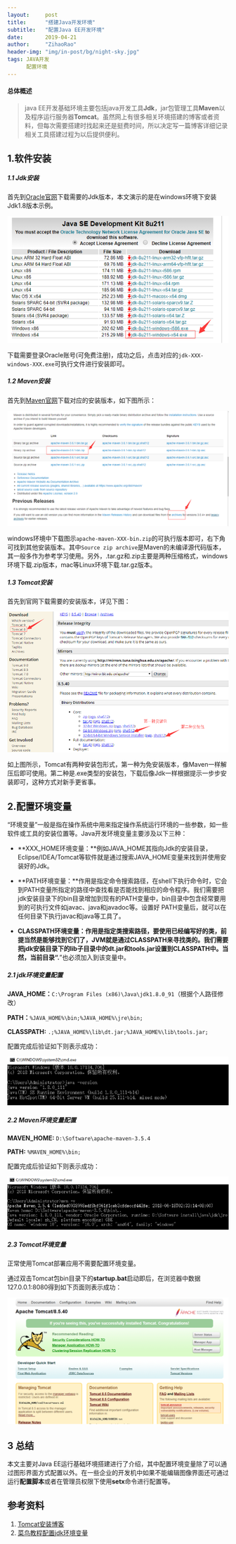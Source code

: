 ```yaml
---
layout:     post
title:      "搭建Java开发环境"
subtitle:   "配置Java EE开发环境"
date:       2019-04-21
author:     "ZihaoRao"
header-img: "img/in-post/bg/night-sky.jpg"
tags: JAVA开发
      配置环境
---
```






#### 总体概述

> java EE开发基础环境主要包括java开发工具**Jdk**，jar包管理工具**Maven**以及程序运行服务器**Tomcat**。虽然网上有很多相关环境搭建的博客或者资料，但每次需要搭建时找起来还是挺费时间，所以决定写一篇博客详细记录相关工具搭建过程为以后提供便利。                                                                                                                                             
>



## 1.软件安装

##### 1.1 Jdk安装

首先到[Oracle官网](https://www.oracle.com/technetwork/java/javaee/downloads/jdk8-downloads-2133151.html)下载需要的Jdk版本，本文演示的是在windows环境下安装Jdk1.8版本示例。

![](/img/in-post/content/java-development-enviroment/jdk-download.bmp)

下载需要登录Oracle账号(可免费注册)，成功之后，点击对应的`jdk-XXX-windows-XXX.exe`可执行文件进行安装即可。



##### 1.2 Maven安装

首先到[Maven官网](https://maven.apache.org/download.cgi)下载对应的安装版本，如下图所示：

![](/img/in-post/content/java-development-enviroment/maven-download.bmp)

windows环境中下载图示`apache-maven-XXX-bin.zip`的可执行版本即可，右下角可找到其他安装版本。其中`Source zip archive`是Maven的未编译源代码版本，其一般多作为参考学习使用。另外，.tar.gz和.zip主要是两种压缩格式，windows环境下载.zip版本，mac等Linux环境下载.tar.gz版本。



##### 1.3 Tomcat安装

首先到官网下载需要的安装版本，详见下图：

![](/img/in-post/content/java-development-enviroment/tomcat-download.bmp)

如上图所示，Tomcat有两种安装包形式，第一种为免安装版本，像Maven一样解压后即可使用。第二种是.exe类型的安装包，下载后像Jdk一样根据提示一步步安装即可，这种方式对新手更省事。



## 2.配置环境变量

“环境变量”一般是指在操作系统中用来指定操作系统运行环境的一些参数，如一些软件或工具的安装位置等。Java开发环境变量主要涉及以下三种：

- **XXX_HOME环境变量：**例如JAVA_HOME其指向Jdk的安装目录，Eclipse/IDEA/Tomcat等软件就是通过搜索JAVA_HOME变量来找到并使用安装好的Jdk。

- **PATH环境变量：**作用是指定命令搜索路径，在shell下执行命令时，它会到PATH变量所指定的路径中查找看是否能找到相应的命令程序。我们需要把 jdk安装目录下的bin目录增加到现有的PATH变量中，bin目录中包含经常要用到的可执行文件如javac、java和javadoc等。设置好 PATH变量后，就可以在任何目录下执行javac和java等工具了。 

- **CLASSPATH环境变量：**作用是指定类搜索路径，要使用已经编写好的类，前提当然是能够找到它们了，JVM就是通过CLASSPATH来寻找类的。我们需要把jdk安装目录下的lib子目录中的dt.jar和tools.jar设置到CLASSPATH中。当然，当前目录“**.**”也必须加入到该变量中。



##### 2.1 jdk环境变量配置

**JAVA_HOME：**`C:\Program Files (x86)\Java\jdk1.8.0_91`（根据个人路径修改）

**PATH：**`%JAVA_HOME%\bin;%JAVA_HOME%\jre\bin;`

**CLASSPATH:**  `.;%JAVA_HOME%\lib\dt.jar;%JAVA_HOME%\lib\tools.jar;`

配置完成后验证如下则表示成功：

![](/img/in-post/content/java-development-enviroment/jdk-validation.bmp)



##### 2.2 Maven环境变量配置

**MAVEN_HOME:**  `D:\Software\apache-maven-3.5.4`

**PATH:**  `%MAVEN_HOME%\bin;`

配置完成后验证如下则表示成功：

![](/img/in-post/content/java-development-enviroment/maven-validation.bmp)



##### 2.3 Tomcat环境变量

正常使用Tomcat部署应用不需要配置环境变量。

通过双击Tomcat包bin目录下的**startup.bat**启动即后，在浏览器中数据127.0.0.1:8080得到如下页面则表示成功：

![](/img/in-post/content/java-development-enviroment/tomcat-validation.bmp)



## 3 总结

本文主要对Java EE运行基础环境搭建进行了介绍，其中配置环境变量除了可以通过图形界面方式配置以外。在一些企业的开发机中如果不能编辑图像界面还可通过运行**配置脚本**或者在管理员权限下使用**setx**命令进行配置等。



## 参考资料

1. [Tomcat安装博客](http://www.jeecms.com/hjdj/479.htm)
2. [菜鸟教程配置jdk环境变量](http://www.runoob.com/java/java-environment-setup.html)



